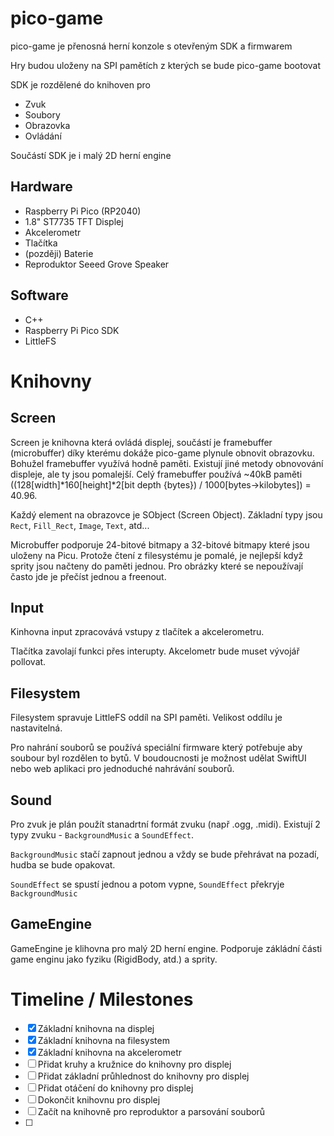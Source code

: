 # pico-game
pico-game je přenosná herní konzole s otevřeným SDK a firmwarem

Hry budou uloženy na SPI pamětích z kterých se bude pico-game bootovat

SDK je rozdělené do knihoven pro
- Zvuk
- Soubory
- Obrazovka
- Ovládání

Součástí SDK je i malý 2D herní engine

## Hardware
- Raspberry Pi Pico (RP2040)
- 1.8" ST7735 TFT Displej
- Akcelerometr
- Tlačítka
- (později) Baterie
- Reproduktor Seeed Grove Speaker

## Software
- C++
- Raspberry Pi Pico SDK
- LittleFS

# Knihovny

## Screen
Screen je knihovna která ovládá displej, součástí je framebuffer (microbuffer) díky kterému dokáže pico-game plynule obnovit obrazovku. Bohužel framebuffer využívá hodně paměti. Existují jiné metody obnovování displeje, ale ty jsou pomalejší. Celý framebuffer používá ~40kB paměti ((128[width]*160[height]*2[bit depth {bytes}) / 1000[bytes->kilobytes]) = 40.96. 

Každý element na obrazovce je SObject (Screen Object). Základní typy jsou `Rect`, `Fill_Rect`, `Image`, `Text`, atd... 

Microbuffer podporuje 24-bitové bitmapy a 32-bitové bitmapy které jsou uloženy na Picu. Protože čtení z filesystému je pomalé, je nejlepší když sprity jsou načteny do paměti jednou. Pro obrázky které se nepoužívají často jde je přečíst jednou a freenout.

## Input
Kinhovna input zpracovává vstupy z tlačítek a akcelerometru.

Tlačítka zavolají funkci přes interupty. Akcelometr bude muset vývojář pollovat.

## Filesystem

Filesystem spravuje LittleFS oddíl na SPI paměti. Velikost oddílu je nastavitelná. 

Pro nahrání souborů se používá speciální firmware který potřebuje aby soubour byl rozdělen to bytů. V boudoucnosti je možnost udělat SwiftUI nebo web aplikaci pro jednoduché nahrávání souborů.

## Sound

Pro zvuk je plán použít stanadrtní formát zvuku (např .ogg, .midi). Existují 2 typy zvuku - `BackgroundMusic` a `SoundEffect`. 

`BackgroundMusic` stačí zapnout jednou a vždy se bude přehrávat na pozadí, hudba se bude opakovat.

`SoundEffect` se spustí jednou a potom vypne, `SoundEffect` překryje `BackgroundMusic`

## GameEngine

GameEngine je klihovna pro malý 2D herní engine. Podporuje zákládní části game enginu jako fyziku (RigidBody, atd.) a sprity.

# Timeline / Milestones
- [x] Základní knihovna na displej
- [x] Základní knihovna na filesystem
- [x] Základní knihovna na akcelerometr
- [ ] Přidat kruhy a kružnice do knihovny pro displej
- [ ] Přidat základní průhlednost do knihovny pro displej
- [ ] Přidat otáčení do knihovny pro displej
- [ ] Dokončit knihovnu pro displej
- [ ] Začít na knihovně pro reproduktor a parsování souborů
- [ ]
